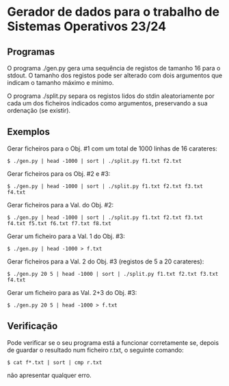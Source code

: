 # Gerador de dados para o trabalho de Sistemas Operativos 23/24

## Programas

O programa ./gen.py gera uma sequência de registos de tamanho 16 para o stdout.
O tamanho dos registos pode ser alterado com dois argumentos que indicam o
tamanho máximo e minimo.

O programa ./split.py separa os registos lidos do stdin aleatoriamente por cada
um dos ficheiros indicados como argumentos, preservando a sua ordenação (se
existir).

## Exemplos

Gerar ficheiros para o Obj. #1 com um total de 1000 linhas de 16 carateres:

    $ ./gen.py | head -1000 | sort | ./split.py f1.txt f2.txt

Gerar ficheiros para os Obj. #2 e #3:

    $ ./gen.py | head -1000 | sort | ./split.py f1.txt f2.txt f3.txt f4.txt

Gerar ficheiros para a Val. do Obj. #2:

    $ ./gen.py | head -1000 | sort | ./split.py f1.txt f2.txt f3.txt f4.txt f5.txt f6.txt f7.txt f8.txt

Gerar um ficheiro para a Val. 1 do Obj. #3:

    $ ./gen.py | head -1000 > f.txt

Gerar ficheiros para a Val. 2 do Obj. #3 (registos de 5 a 20 carateres):

    $ ./gen.py 20 5 | head -1000 | sort | ./split.py f1.txt f2.txt f3.txt f4.txt

Gerar um ficheiro para as Val. 2+3 do Obj. #3:

    $ ./gen.py 20 5 | head -1000 > f.txt

## Verificação

Pode verificar se o seu programa está a funcionar corretamente se, depois de
guardar o resultado num ficheiro r.txt, o seguinte comando:

    $ cat f*.txt | sort | cmp r.txt

não apresentar qualquer erro.
